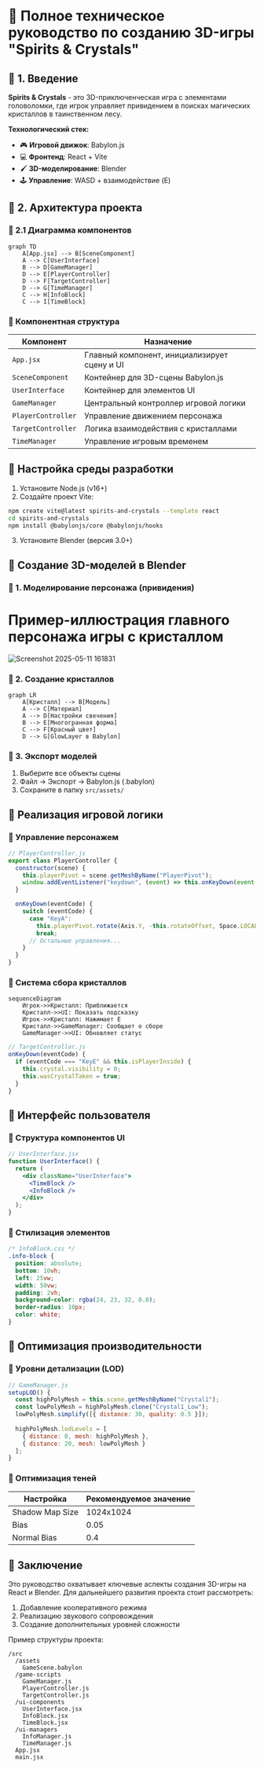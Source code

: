 # 👾 Полное техническое руководство по созданию 3D-игры "Spirits & Crystals"

## 💜 1. Введение
**Spirits & Crystals** - это 3D-приключенческая игра с элементами головоломки, где игрок управляет привидением в поисках магических кристаллов в таинственном лесу.

**Технологический стек:**
- 🎮 **Игровой движок**: Babylon.js
- 💻 **Фронтенд**: React + Vite
- 🖌️ **3D-моделирование**: Blender
- 🕹️ **Управление**: WASD + взаимодействие (E)

## 💜 2. Архитектура проекта

### 💠 2.1 Диаграмма компонентов
```mermaid
graph TD
    A[App.jsx] --> B[SceneComponent]
    A --> C[UserInterface]
    B --> D[GameManager]
    D --> E[PlayerController]
    D --> F[TargetController]
    D --> G[TimeManager]
    C --> H[InfoBlock]
    C --> I[TimeBlock]
```

### 💠 Компонентная структура

| Компонент | Назначение |
|-----------|------------|
| `App.jsx` | Главный компонент, инициализирует сцену и UI |
| `SceneComponent` | Контейнер для 3D-сцены Babylon.js |
| `UserInterface` | Контейнер для элементов UI |
| `GameManager` | Центральный контроллер игровой логики |
| `PlayerController` | Управление движением персонажа |
| `TargetController` | Логика взаимодействия с кристаллами |
| `TimeManager` | Управление игровым временем |

## 💜 Настройка среды разработки

1. Установите Node.js (v16+)
2. Создайте проект Vite:
```bash
npm create vite@latest spirits-and-crystals --template react
cd spirits-and-crystals
npm install @babylonjs/core @babylonjs/hooks
```

3. Установите Blender (версия 3.0+)

## 💜 Создание 3D-моделей в Blender

### 💠 1. Моделирование персонажа (привидения)

# Пример-иллюстрация главного персонажа игры с кристаллом
![Screenshot 2025-05-11 161831](https://github.com/user-attachments/assets/dec08202-6ef6-4a91-9a2d-bf325d02fa50)

### 💠 2. Создание кристаллов

```mermaid
graph LR
    A[Кристалл] --> B[Модель]
    A --> C[Материал]
    A --> D[Настройки свечения]
    B --> E[Многогранная форма]
    C --> F[Красный цвет]
    D --> G[GlowLayer в Babylon]
```

### 💠 3. Экспорт моделей

1. Выберите все объекты сцены
2. Файл → Экспорт → Babylon.js (.babylon)
3. Сохраните в папку `src/assets/`

## 💜 Реализация игровой логики

### 💠 Управление персонажем

```javascript
// PlayerController.js
export class PlayerController {
  constructor(scene) {
    this.playerPivot = scene.getMeshByName("PlayerPivot");
    window.addEventListener("keydown", (event) => this.onKeyDown(event.code));
  }

  onKeyDown(eventCode) {
    switch (eventCode) {
      case "KeyA": 
        this.playerPivot.rotate(Axis.Y, -this.rotateOffset, Space.LOCAL);
        break;
      // Остальные управления...
    }
  }
}
```

### 💠 Система сбора кристаллов

```mermaid
sequenceDiagram
    Игрок->>Кристалл: Приближается
    Кристалл->>UI: Показать подсказку
    Игрок->>Кристалл: Нажимает E
    Кристалл->>GameManager: Сообщает о сборе
    GameManager->>UI: Обновляет статус
```

```javascript
// TargetController.js
onKeyDown(eventCode) {
  if (eventCode === "KeyE" && this.isPlayerInside) {
    this.crystal.visibility = 0;
    this.wasCrystalTaken = true;
  }
}
```

## 💜 Интерфейс пользователя

### 💠 Структура компонентов UI

```jsx
// UserInterface.jsx
function UserInterface() {
  return (
    <div className="UserInterface">
      <TimeBlock />
      <InfoBlock />
    </div>
  );
}
```

### 💠 Стилизация элементов

```css
/* InfoBlock.css */
.info-block {
  position: absolute;
  bottom: 10vh;
  left: 25vw;
  width: 50vw;
  padding: 2vh;
  background-color: rgba(24, 23, 32, 0.8);
  border-radius: 10px;
  color: white;
}
```

## 💜 Оптимизация производительности

### 💠 Уровни детализации (LOD)

```javascript
// GameManager.js
setupLOD() {
  const highPolyMesh = this.scene.getMeshByName("Crystal1");
  const lowPolyMesh = highPolyMesh.clone("Crystal1_Low");
  lowPolyMesh.simplify([{ distance: 30, quality: 0.5 }]);
  
  highPolyMesh.lodLevels = [
    { distance: 0, mesh: highPolyMesh },
    { distance: 20, mesh: lowPolyMesh }
  ];
}
```

### 💠 Оптимизация теней

| Настройка | Рекомендуемое значение |
|-----------|------------------------|
| Shadow Map Size | 1024x1024 |
| Bias | 0.05 |
| Normal Bias | 0.4 |

## 💜 Заключение

Это руководство охватывает ключевые аспекты создания 3D-игры на React и Blender. Для дальнейшего развития проекта стоит рассмотреть:
1. Добавление кооперативного режима
2. Реализацию звукового сопровождения
3. Создание дополнительных уровней сложности

Пример структуры проекта:
```
/src
  /assets
    GameScene.babylon
  /game-scripts
    GameManager.js
    PlayerController.js
    TargetController.js
  /ui-components
    UserInterface.jsx
    InfoBlock.jsx
    TimeBlock.jsx
  /ui-managers
    InfoManager.js
    TimeManager.js
  App.jsx
  main.jsx
```
